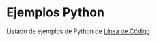 # Ejemplos Python

Listado de ejemplos de Python de [Línea de Código][1]



[1]: http://lineadecodigo.com